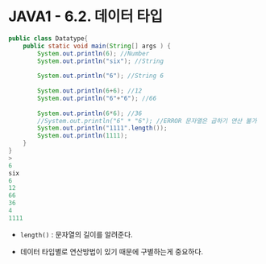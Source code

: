# JAVA1 - 6.2. 데이터 타입

```java
public class Datatype{
	public static void main(String[] args ) {
		System.out.println(6); //Number
		System.out.println("six"); //String
		
		System.out.println("6"); //String 6
		
		System.out.println(6+6); //12
		System.out.println("6"+"6"); //66
		
		System.out.println(6*6); //36
		//System.out.println("6" * "6"); //ERROR 문자열은 곱하기 연산 불가
		System.out.println("1111".length());
		System.out.println(1111);
	}
}
>
6
six
6
12
66
36
4
1111
```

- `length()`  : 문자열의 길이를 알려준다.

- 데이터 타입별로 연산방법이 있기 때문에 구별하는게 중요하다.